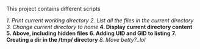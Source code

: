 This project contains different scripts 

_1. Print current working directory_
_2. List all the files in the current directory_
_3. Change current directory to home_
**4. Display current directory content**
**5. Above, including hidden files**
**6. Adding UID and GID to listing**
**7. Creating a dir in the /tmp/ directory**
_8. Move betty?..lol_

